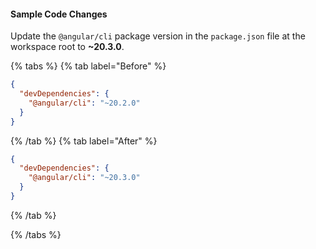 #### Sample Code Changes

Update the `@angular/cli` package version in the `package.json` file at the workspace root to **~20.3.0**.

{% tabs %}
{% tab label="Before" %}

```json {% fileName="package.json" %}
{
  "devDependencies": {
    "@angular/cli": "~20.2.0"
  }
}
```

{% /tab %}
{% tab label="After" %}

```json {% highlightLines=[3] fileName="package.json" %}
{
  "devDependencies": {
    "@angular/cli": "~20.3.0"
  }
}
```

{% /tab %}

{% /tabs %}

